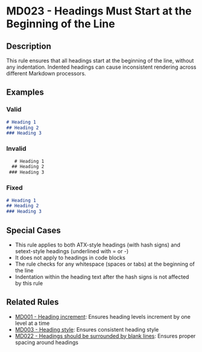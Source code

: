 # MD023 - Headings Must Start at the Beginning of the Line

## Description

This rule ensures that all headings start at the beginning of the line, without any indentation.
Indented headings can cause inconsistent rendering across different Markdown processors.

<!-- rumdl-disable MD023 -->

## Examples

### Valid

```markdown
# Heading 1
## Heading 2
### Heading 3
```

### Invalid

```markdown
   # Heading 1
  ## Heading 2
 ### Heading 3
```

### Fixed

```markdown
# Heading 1
## Heading 2
### Heading 3
```

<!-- rumdl-enable MD023 -->

## Special Cases

- This rule applies to both ATX-style headings (with hash signs) and setext-style headings (underlined with = or -)
- It does not apply to headings in code blocks
- The rule checks for any whitespace (spaces or tabs) at the beginning of the line
- Indentation within the heading text after the hash signs is not affected by this rule

## Related Rules

- [MD001 - Heading increment](md001.md): Ensures heading levels increment by one level at a time
- [MD003 - Heading style](md003.md): Ensures consistent heading style
- [MD022 - Headings should be surrounded by blank lines](md022.md): Ensures proper spacing around headings
